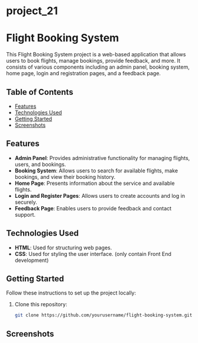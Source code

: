 # project_21
# Flight Booking System

This Flight Booking System project is a web-based application that allows users to book flights, manage bookings, provide feedback, and more. It consists of various components including an admin panel, booking system, home page, login and registration pages, and a feedback page.

## Table of Contents

- [Features](#features)
- [Technologies Used](#technologies-used)
- [Getting Started](#getting-started)
- [Screenshots](#screenshots)

## Features

- **Admin Panel**: Provides administrative functionality for managing flights, users, and bookings.
- **Booking System**: Allows users to search for available flights, make bookings, and view their booking history.
- **Home Page**: Presents information about the service and available flights.
- **Login and Register Pages**: Allows users to create accounts and log in securely.
- **Feedback Page**: Enables users to provide feedback and contact support.

## Technologies Used

- **HTML**: Used for structuring web pages.
- **CSS**: Used for styling the user interface.
(only contain Front End development)

## Getting Started

Follow these instructions to set up the project locally:

1. Clone this repository:
   ```bash
   git clone https://github.com/yourusername/flight-booking-system.git
   ```

## Screenshots

